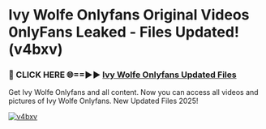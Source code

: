 # Ivy Wolfe Onlyfans Original Videos 0nlyFans Leaked - Files Updated! (v4bxv)

<h3>🔴 CLICK HERE 🌐==►► <a href="https://tinyurl.com/2wckxsce" rel="nofollow">Ivy Wolfe Onlyfans Updated Files</a></h3>

Get Ivy Wolfe Onlyfans and all content. Now you can access all videos and pictures of Ivy Wolfe Onlyfans. New Updated Files 2025!

[![v4bxv](https://i.imgur.com/AFduVYN.gif)](https://tinyurl.com/2wckxsce)
